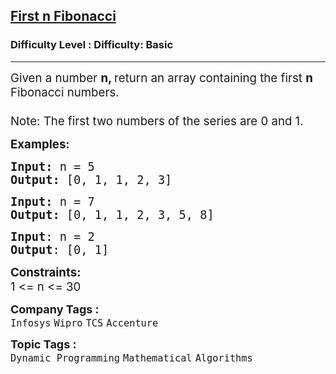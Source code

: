 <h2><a href="https://www.geeksforgeeks.org/problems/print-first-n-fibonacci-numbers1002/1?page=4&difficulty=Basic,Easy&sortBy=submissions">First n Fibonacci</a></h2><h3>Difficulty Level : Difficulty: Basic</h3><hr><div class="problems_problem_content__Xm_eO"><p><span style="font-size: 14pt;">Given a number <strong>n, </strong>return an array containing the first <strong>n</strong> Fibonacci numbers.<br><span style="font-family: -apple-system, BlinkMacSystemFont, 'Segoe UI', Roboto, Oxygen, Ubuntu, Cantarell, 'Open Sans', 'Helvetica Neue', sans-serif;"><strong><br></strong>Note: The first two numbers of the series are 0 and 1.</span></span></p>
<p><span style="font-size: 14pt;"><strong>Examples:</strong></span></p>
<pre><span style="font-size: 14pt;"><strong>Input: </strong>n = 5
<strong>Output: </strong>[0, 1, 1, 2, 3]
</span></pre>
<pre><span style="font-size: 14pt;"><strong>Input: </strong>n = 7
<strong>Output: </strong>[0, 1, 1, 2, 3, 5, 8]</span></pre>
<pre><span style="font-size: 14pt;"><strong>Input</strong>: n = 2<br><strong>Output</strong>: [0, 1]</span></pre>
<p><span style="font-size: 14pt;"><strong>Constraints:</strong></span><br><span style="font-size: 14pt;">1 &lt;= n &lt;= 30</span></p></div><p><span style=font-size:18px><strong>Company Tags : </strong><br><code>Infosys</code>&nbsp;<code>Wipro</code>&nbsp;<code>TCS</code>&nbsp;<code>Accenture</code>&nbsp;<br><p><span style=font-size:18px><strong>Topic Tags : </strong><br><code>Dynamic Programming</code>&nbsp;<code>Mathematical</code>&nbsp;<code>Algorithms</code>&nbsp;